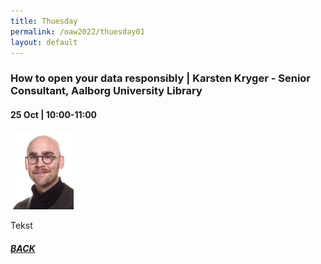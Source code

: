 ```yaml
---
title: Thuesday
permalink: /oaw2022/thuesday01
layout: default
---
```


### How to open your data responsibly | Karsten Kryger - Senior Consultant, Aalborg University Library

#### 25 Oct | 10:00-11:00

<img src="/images/bder kopier.jpg" alt="Benjamin Derksen" style="height: 20%; width:20%;"/>

Tekst

##### [BACK](https://openaccess.dk/oaw2022#programme-of-the-danish-open-access-week-2022)
